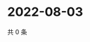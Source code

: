 # 2022-08-03

共 0 条

<!-- BEGIN WEIBO -->
<!-- 最后更新时间 Wed Aug 03 2022 04:18:54 GMT+0800 (China Standard Time) -->

<!-- END WEIBO -->
